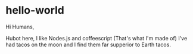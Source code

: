 # hello-world

Hi Humans,

Hubot here, I like Nodes.js and coffeescript (That's what I'm made of)
I've had tacos on the moon and I find them far supperior to Earth tacos.
